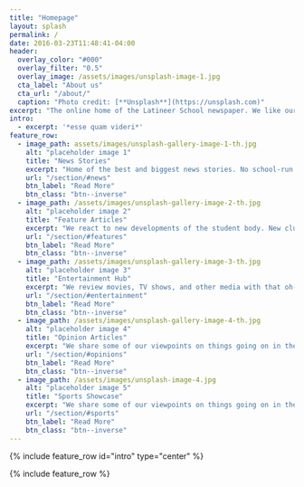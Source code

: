 ```yaml
---
title: "Homepage"
layout: splash
permalink: /
date: 2016-03-23T11:48:41-04:00
header:
  overlay_color: "#000"
  overlay_filter: "0.5"
  overlay_image: /assets/images/unsplash-image-1.jpg
  cta_label: "About us"
  cta_url: "/about/"
  caption: "Photo credit: [**Unsplash**](https://unsplash.com)"
excerpt: "The online home of the Latineer School newspaper. We like our news like a good lemonade: Cold, crisp, and refreshing."
intro: 
  - excerpt: '*esse quam videri*'
feature_row:
  - image_path: assets/images/unsplash-gallery-image-1-th.jpg
    alt: "placeholder image 1"
    title: "News Stories"
    excerpt: "Home of the best and biggest news stories. No school-run news publications even come close."
    url: "/section/#news"
    btn_label: "Read More"
    btn_class: "btn--inverse"
  - image_path: /assets/images/unsplash-gallery-image-2-th.jpg
    alt: "placeholder image 2"
    title: "Feature Articles"
    excerpt: "We react to new developments of the student body. New clubs, school events, and school policy."
    url: "/section/#features"
    btn_label: "Read More"
    btn_class: "btn--inverse"
  - image_path: /assets/images/unsplash-gallery-image-3-th.jpg
    alt: "placeholder image 3"
    title: "Entertainment Hub"
    excerpt: "We review movies, TV shows, and other media with that oh-so-critical TBLS lens."
    url: "/section/#entertainment"
    btn_label: "Read More"
    btn_class: "btn--inverse"
  - image_path: /assets/images/unsplash-gallery-image-4-th.jpg
    alt: "placeholder image 4"
    title: "Opinion Articles"
    excerpt: "We share some of our viewpoints on things going on in the world."
    url: "/section/#opinions"
    btn_label: "Read More"
    btn_class: "btn--inverse"
  - image_path: /assets/images/unsplash-image-4.jpg
    alt: "placeholder image 5"
    title: "Sports Showcase"
    excerpt: "We share some of our viewpoints on things going on in the world."
    url: "/section/#sports"
    btn_label: "Read More"
    btn_class: "btn--inverse"
---
```


{% include feature_row id="intro" type="center" %}

{% include feature_row %}
